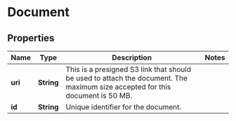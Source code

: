 

# Document


## Properties

| Name | Type | Description | Notes |
|------------ | ------------- | ------------- | -------------|
|**uri** | **String** | This is a presigned S3 link that should be used to attach the document. The maximum size accepted for this document is 50 MB. |  |
|**id** | **String** | Unique identifier for the document. |  |



